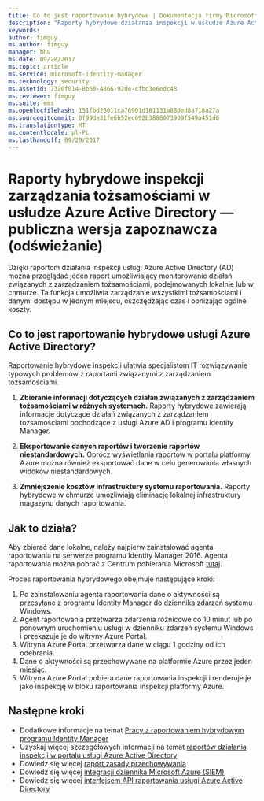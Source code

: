 ```yaml
---
title: Co to jest raportowanie hybrydowe | Dokumentacja firmy Microsoft
description: "Raporty hybrydowe działania inspekcji w usłudze Azure Active Directory pozwalają przeglądać poddane inspekcji zdarzenia w chmurze i lokalne."
keywords: 
author: fimguy
ms.author: fimguy
manager: bhu
ms.date: 09/28/2017
ms.topic: article
ms.service: microsoft-identity-manager
ms.technology: security
ms.assetid: 7320f014-8b60-4866-92de-cfbd3e6edc48
ms.reviewer: fimguy
ms.suite: ems
ms.openlocfilehash: 151fbd26011ca76901d181131a88ded8a718a27a
ms.sourcegitcommit: 0f99de31fe6b52ec692b3886073909f549a451d6
ms.translationtype: MT
ms.contentlocale: pl-PL
ms.lasthandoff: 09/29/2017
---
```

# <a name="hybrid-identity-management-audit-reports-in-azure-active-directory---public-previewrefresh"></a>Raporty hybrydowe inspekcji zarządzania tożsamościami w usłudze Azure Active Directory — publiczna wersja zapoznawcza (odświeżanie)
Dzięki raportom działania inspekcji usługi Azure Active Directory (AD) można przeglądać jeden raport umożliwiający monitorowanie działań związanych z zarządzaniem tożsamościami, podejmowanych lokalnie lub w chmurze. Ta funkcja umożliwia zarządzanie wszystkimi tożsamościami i danymi dostępu w jednym miejscu, oszczędzając czas i obniżając ogólne koszty.

## <a name="what-is-azure-active-directory-hybrid-reporting"></a>Co to jest raportowanie hybrydowe usługi Azure Active Directory?
Raportowanie hybrydowe inspekcji ułatwia specjalistom IT rozwiązywanie typowych problemów z raportami związanymi z zarządzaniem tożsamościami.

1. **Zbieranie informacji dotyczących działań związanych z zarządzaniem tożsamościami w różnych systemach.** Raporty hybrydowe zawierają informacje dotyczące działań związanych z zarządzaniem tożsamościami pochodzące z usługi Azure AD i programu Identity Manager.

2. **Eksportowanie danych raportów i tworzenie raportów niestandardowych.** Oprócz wyświetlania raportów w portalu platformy Azure można również eksportować dane w celu generowania własnych widoków niestandardowych.

3. **Zmniejszenie kosztów infrastruktury systemu raportowania.** Raporty hybrydowe w chmurze umożliwiają eliminację lokalnej infrastruktury magazynu danych raportowania.

## <a name="how-does-it-work"></a>Jak to działa?

Aby zbierać dane lokalne, należy najpierw zainstalować agenta raportowania na serwerze programu Identity Manager 2016. Agenta raportowania można pobrać z Centrum pobierania Microsoft [tutaj](https://www.microsoft.com/en-us/download/details.aspx?id=55112).

Proces raportowania hybrydowego obejmuje następujące kroki:
1. Po zainstalowaniu agenta raportowania dane o aktywności są przesyłane z programu Identity Manager do dziennika zdarzeń systemu Windows.
2. Agent raportowania przetwarza zdarzenia różnicowe co 10 minut lub po ponownym uruchomieniu usługi w dzienniku zdarzeń systemu Windows i przekazuje je do witryny Azure Portal.
3. Witryna Azure Portal przetwarza dane w ciągu 1 godziny od ich odebrania.
4. Dane o aktywności są przechowywane na platformie Azure przez jeden miesiąc.
5. Witryna Azure Portal pobiera dane raportowania inspekcji i renderuje je jako inspekcję w bloku raportowania inspekcji platformy Azure.

## <a name="next-steps"></a>Następne kroki
- Dodatkowe informacje na temat [Pracy z raportowaniem hybrydowym programu Identity Manager](working-with-identity-manager-hybrid-reporting.md)
- Uzyskaj więcej szczegółowych informacji na temat [raportów działania inspekcji w portalu usługi Azure Active Directory](https://docs.microsoft.com/en-us/azure/active-directory/active-directory-reporting-activity-audit-logs)
- Dowiedz się więcej [raport zasady przechowywania](https://docs.microsoft.com/en-us/azure/active-directory/active-directory-reporting-retention)
- Dowiedz się więcej [integracji dziennika Microsoft Azure (SIEM)](https://docs.microsoft.com/en-us/azure/security/security-azure-log-integration-overview)
- Dowiedz się więcej [interfejsem API raportowania usługi Azure Active Directory](https://docs.microsoft.com/en-us/azure/active-directory/active-directory-reporting-api-getting-started)
